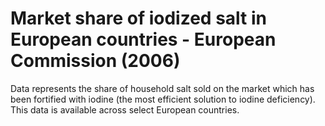 # Market share of iodized salt in European countries - European Commission (2006)

Data represents the share of household salt sold on the market which has been fortified with iodine (the most efficient solution to iodine deficiency). This data is available across select European countries.